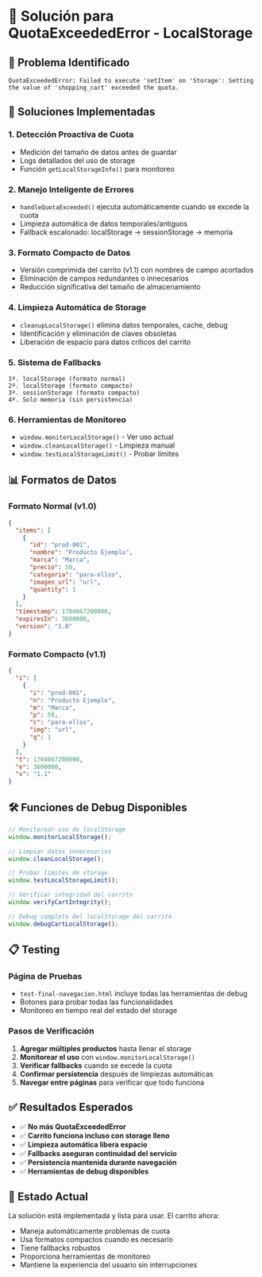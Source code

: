 # 💾 Solución para QuotaExceededError - LocalStorage

## 🚨 Problema Identificado
```
QuotaExceededError: Failed to execute 'setItem' on 'Storage': Setting the value of 'shopping_cart' exceeded the quota.
```

## 🔧 Soluciones Implementadas

### 1. **Detección Proactiva de Cuota**
- Medición del tamaño de datos antes de guardar
- Logs detallados del uso de storage
- Función `getLocalStorageInfo()` para monitoreo

### 2. **Manejo Inteligente de Errores**
- `handleQuotaExceeded()` ejecuta automáticamente cuando se excede la cuota
- Limpieza automática de datos temporales/antiguos
- Fallback escalonado: localStorage → sessionStorage → memoria

### 3. **Formato Compacto de Datos**
- Versión comprimida del carrito (v1.1) con nombres de campo acortados
- Eliminación de campos redundantes o innecesarios
- Reducción significativa del tamaño de almacenamiento

### 4. **Limpieza Automática de Storage**
- `cleanupLocalStorage()` elimina datos temporales, cache, debug
- Identificación y eliminación de claves obsoletas
- Liberación de espacio para datos críticos del carrito

### 5. **Sistema de Fallbacks**
```
1º. localStorage (formato normal)
2º. localStorage (formato compacto)
3º. sessionStorage (formato compacto)
4º. Solo memoria (sin persistencia)
```

### 6. **Herramientas de Monitoreo**
- `window.monitorLocalStorage()` - Ver uso actual
- `window.cleanLocalStorage()` - Limpieza manual
- `window.testLocalStorageLimit()` - Probar límites

## 📊 Formatos de Datos

### Formato Normal (v1.0)
```json
{
  "items": [
    {
      "id": "prod-001",
      "nombre": "Producto Ejemplo",
      "marca": "Marca",
      "precio": 50,
      "categoria": "para-ellos",
      "imagen_url": "url",
      "quantity": 1
    }
  ],
  "timestamp": 1704067200000,
  "expiresIn": 3600000,
  "version": "1.0"
}
```

### Formato Compacto (v1.1)
```json
{
  "i": [
    {
      "i": "prod-001",
      "n": "Producto Ejemplo",
      "m": "Marca",
      "p": 50,
      "c": "para-ellos",
      "img": "url",
      "q": 1
    }
  ],
  "t": 1704067200000,
  "e": 3600000,
  "v": "1.1"
}
```

## 🛠️ Funciones de Debug Disponibles

```javascript
// Monitorear uso de localStorage
window.monitorLocalStorage();

// Limpiar datos innecesarios
window.cleanLocalStorage();

// Probar límites de storage
window.testLocalStorageLimit();

// Verificar integridad del carrito
window.verifyCartIntegrity();

// Debug completo del localStorage del carrito
window.debugCartLocalStorage();
```

## 📋 Testing

### Página de Pruebas
- `test-final-navegacion.html` incluye todas las herramientas de debug
- Botones para probar todas las funcionalidades
- Monitoreo en tiempo real del estado del storage

### Pasos de Verificación
1. **Agregar múltiples productos** hasta llenar el storage
2. **Monitorear el uso** con `window.monitorLocalStorage()`
3. **Verificar fallbacks** cuando se excede la cuota
4. **Confirmar persistencia** después de limpiezas automáticas
5. **Navegar entre páginas** para verificar que todo funciona

## ✅ Resultados Esperados

- ✅ **No más QuotaExceededError**
- ✅ **Carrito funciona incluso con storage lleno**
- ✅ **Limpieza automática libera espacio**
- ✅ **Fallbacks aseguran continuidad del servicio**
- ✅ **Persistencia mantenida durante navegación**
- ✅ **Herramientas de debug disponibles**

## 🚀 Estado Actual

La solución está implementada y lista para usar. El carrito ahora:
- Maneja automáticamente problemas de cuota
- Usa formatos compactos cuando es necesario
- Tiene fallbacks robustos
- Proporciona herramientas de monitoreo
- Mantiene la experiencia del usuario sin interrupciones

